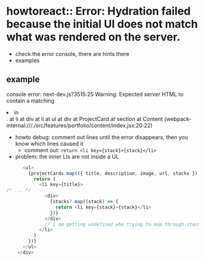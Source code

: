 # howtoreact:: Error: Hydration failed because the initial UI does not match what was rendered on the server.
* check the error console, there are hints there
* examples

## example
console error: next-dev.js?3515:25 Warning: Expected server HTML to contain a matching <li> in <div>.
    at li
    at div
    at li
    at ul
    at div
    at ProjectCard
    at section
    at Content (webpack-internal:///./src/features/portfolio/content/index.jsx:20:22)
* howto debug: comment out lines until the error disappears, then you know which lines caused it
  * comment out: ```return <li key={stack}>{stack}</li>```
* problem: the inner LIs are not inside a UL 
```js
      <ul>
        {projectCards.map(({ title, description, image, url, stacks }) => {
          return (
            <li key={title}>
/* ... */
              <div>
                {stacks?.map((stack) => {
                  return <li key={stack}>{stack}</li>
                })}
              </div>
              // i am getting undefined whe trying to map through stacks
            </li>
          )
        })}
      </ul>
    </div>
```
